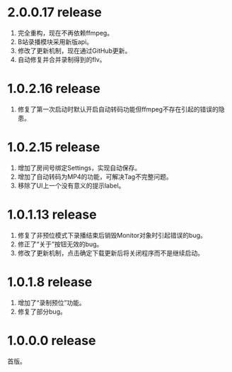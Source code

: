 ﻿# 2.0.0.17 release
1. 完全重构，现在不再依赖ffmpeg。
2. B站录播模块采用新版api。
3. 修改了更新机制，现在通过GitHub更新。
4. 自动修复并合并录制得到的flv。

# 1.0.2.16 release
1. 修复了第一次启动时默认开启自动转码功能但ffmpeg不存在引起的错误的隐患。

# 1.0.2.15 release
1. 增加了房间号绑定Settings，实现自动保存。
2. 增加了自动转码为MP4的功能，可解决Tag不完整问题。
3. 移除了UI上一个没有意义的提示label。

# 1.0.1.13 release
1. 修复了非预位模式下录播结束后销毁Monitor对象时引起错误的bug。
2. 修正了“关于”按钮无效的bug。
3. 修改了更新机制，点击确定下载更新后将关闭程序而不是继续启动。

# 1.0.1.8 release
1. 增加了“录制预位”功能。
2. 修复了部分bug。

# 1.0.0.0 release
首版。